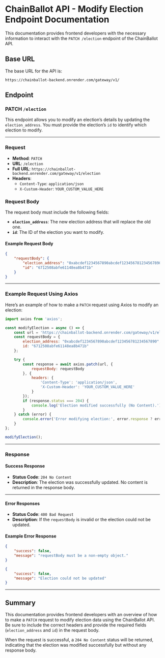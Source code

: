 
# ChainBallot API - Modify Election Endpoint Documentation

This documentation provides frontend developers with the necessary information to interact with the `PATCH /election` endpoint of the ChainBallot API.

## Base URL

The base URL for the API is:

```
https://chainballot-backend.onrender.com/gateway/v1/
```

## Endpoint

### PATCH `/election`

This endpoint allows you to modify an election’s details by updating the `election_address`. You must provide the election’s `id` to identify which election to modify.

---

### Request

- **Method**: `PATCH`
- **URL**: `/election`
- **Full URL**: `https://chainballot-backend.onrender.com/gateway/v1/election`
- **Headers**:
    - `Content-Type`: `application/json`
    - `X-Custom-Header`: `YOUR_CUSTOM_VALUE_HERE`

### Request Body

The request body must include the following fields:

- **`election_address`**: The new election address that will replace the old one.
- **`id`**: The ID of the election you want to modify.

#### Example Request Body

```json
{
    "requestBody": {
        "election_address": "0xabcdef1234567890abcdef123456781234567890",
        "id": "6712508abfe61148ea8b471b"
    }
}
```

---

### Example Request Using Axios

Here’s an example of how to make a `PATCH` request using Axios to modify an election:

```javascript
import axios from 'axios';

const modifyElection = async () => {
    const url = 'https://chainballot-backend.onrender.com/gateway/v1/election';
    const requestBody = {
        election_address: "0xabcdef1234567890abcdef123456781234567890",
        id: "6712508abfe61148ea8b471b"
    };

    try {
        const response = await axios.patch(url, {
            requestBody: requestBody
        }, {
            headers: {
                'Content-Type': 'application/json',
                'X-Custom-Header': 'YOUR_CUSTOM_VALUE_HERE'
            }
        });
        if (response.status === 204) {
            console.log('Election modified successfully (No Content).');
        }
    } catch (error) {
        console.error('Error modifying election:', error.response ? error.response.data : error.message);
    }
};

modifyElection();
```

---

### Response

#### Success Response

- **Status Code**: `204 No Content`
- **Description**: The election was successfully updated. No content is returned in the response body.

---

#### Error Responses

- **Status Code**: `400 Bad Request`
- **Description**: If the `requestBody` is invalid or the election could not be updated.

#### Example Error Response

```json
{
    "success": false,
    "message": "requestBody must be a non-empty object."
}
```

```json
{
    "success": false,
    "message": "Election could not be updated"
}
```

---

## Summary

This documentation provides frontend developers with an overview of how to make a `PATCH` request to modify election data using the ChainBallot API. Be sure to include the correct headers and provide the required fields (`election_address` and `id`) in the request body.

When the request is successful, a `204 No Content` status will be returned, indicating that the election was modified successfully but without any response body.
